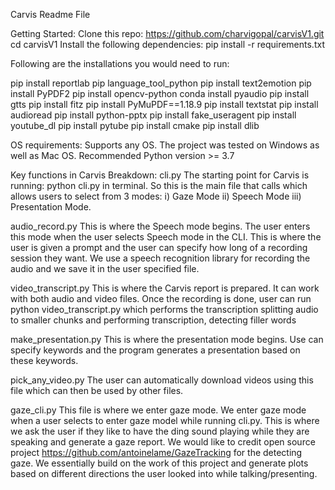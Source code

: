 Carvis Readme File


Getting Started:
Clone this repo:
       https://github.com/charvigopal/carvisV1.git
cd carvisV1
Install the following dependencies:
 pip install -r requirements.txt

Following are the installations you would need to run: 

pip install reportlab 
pip language_tool_python 
pip install text2emotion
pip install PyPDF2
pip install opencv-python 
conda install pyaudio
pip install gtts
pip install fitz 
pip install PyMuPDF==1.18.9 
pip install textstat 
pip install audioread
pip install python-pptx 
pip install fake_useragent
pip install youtube_dl
pip install pytube
pip install cmake 
pip install dlib  


OS requirements: Supports any OS. The project was tested on Windows as well as Mac OS. Recommended Python version >= 3.7

Key functions in Carvis Breakdown:
cli.py
The starting point for Carvis is running: python cli.py in terminal. So this is the main file that calls which allows users to select from 3 modes: i) Gaze Mode
ii)  Speech Mode iii) Presentation Mode. 

audio_record.py
This is where the Speech mode begins. The user enters this mode when the user selects Speech mode in the CLI. This is where the user is given a prompt and the user can specify how long of a recording session they want. We use a speech recognition library for recording the audio and we save it in the user specified file.

video_transcript.py
This is where the Carvis report is prepared. It can work with both audio and video files.
 Once the recording is done, user can run python video_transcript.py which performs the transcription splitting audio to smaller chunks and performing transcription, detecting filler words

 make_presentation.py
This is where the presentation mode begins. Use can specify keywords and the program generates a presentation based on these keywords.

pick_any_video.py
The user can automatically download videos using this file which can then be used by other files.

gaze_cli.py
This file is where we enter gaze mode. We enter gaze mode when a user selects to enter gaze model while running cli.py. This is where we ask the user if they like to have the ding sound playing while they are speaking and generate a gaze report. We would like to credit open source project https://github.com/antoinelame/GazeTracking
for the detecting gaze. We essentially build on the work of this project and generate plots based on different directions the user looked into while talking/presenting.
















